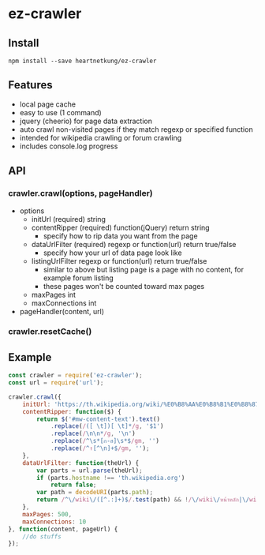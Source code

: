 # ez-crawler

## Install
```
npm install --save heartnetkung/ez-crawler
```

## Features
- local page cache
- easy to use (1 command)
- jquery (cheerio) for page data extraction
- auto crawl non-visited pages if they match regexp or specified function
- intended for wikipedia crawling or forum crawling
- includes console.log progress

## API

### crawler.crawl(options, pageHandler)
- options
  - initUrl (required) string
  - contentRipper (required) function(jQuery) return string
    - specify how to rip data you want from the page
  - dataUrlFilter (required) regexp or function(url) return true/false
    - specify how your url of data page look like
  - listingUrlFilter regexp or function(url) return true/false
    - similar to above but listing page is a page with no content, for example forum listing
    - these pages won't be counted toward max pages
  - maxPages int
  - maxConnections int
- pageHandler(content, url)

### crawler.resetCache()

## Example 
```js
const crawler = require('ez-crawler');
const url = require('url');

crawler.crawl({
	initUrl: 'https://th.wikipedia.org/wiki/%E0%B8%AA%E0%B8%B1%E0%B8%87%E0%B8%84%E0%B8%A1',
	contentRipper: function($) {
		return $('#mw-content-text').text()
			.replace(/([ \t])[ \t]*/g, '$1')
			.replace(/\n\n*/g, '\n')
			.replace(/^\s*[ก-ฮ]\s*$/gm, '')
			.replace(/^↑[^\n]+$/gm, '');
	},
	dataUrlFilter: function(theUrl) {
		var parts = url.parse(theUrl);
		if (parts.hostname !== 'th.wikipedia.org')
			return false;
		var path = decodeURI(parts.path);
		return /^\/wiki\/([^.:]+)$/.test(path) && !/\/wiki\/หน้าหลัก|\/wiki\/PubMed/.test(path);
	},
	maxPages: 500,
	maxConnections: 10
}, function(content, pageUrl) {
	//do stuffs
});
```